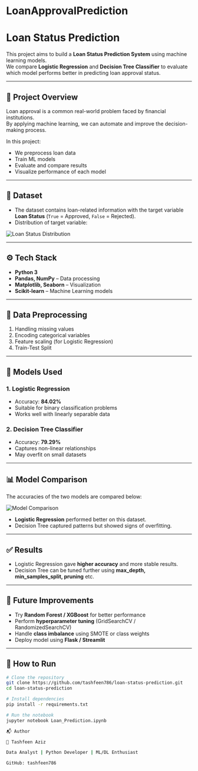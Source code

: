 # LoanApprovalPrediction

# Loan Status Prediction

This project aims to build a **Loan Status Prediction System** using machine learning models.  
We compare **Logistic Regression** and **Decision Tree Classifier** to evaluate which model performs better in predicting loan approval status.

---

## 📌 Project Overview

Loan approval is a common real-world problem faced by financial institutions.  
By applying machine learning, we can automate and improve the decision-making process.

In this project:

- We preprocess loan data
- Train ML models
- Evaluate and compare results
- Visualize performance of each model

---

## 📂 Dataset

- The dataset contains loan-related information with the target variable **Loan Status** (`True` = Approved, `False` = Rejected).
- Distribution of target variable:

![Loan Status Distribution](images/loan_status_distribution.png)

---

## ⚙️ Tech Stack

- **Python 3**
- **Pandas, NumPy** – Data processing
- **Matplotlib, Seaborn** – Visualization
- **Scikit-learn** – Machine Learning models

---

## 🔄 Data Preprocessing

1. Handling missing values
2. Encoding categorical variables
3. Feature scaling (for Logistic Regression)
4. Train-Test Split

---

## 🧠 Models Used

### 1. Logistic Regression

- Accuracy: **84.02%**
- Suitable for binary classification problems
- Works well with linearly separable data

### 2. Decision Tree Classifier

- Accuracy: **79.29%**
- Captures non-linear relationships
- May overfit on small datasets

---

## 📊 Model Comparison

The accuracies of the two models are compared below:

![Model Comparison](images/model_comparison.png)

- **Logistic Regression** performed better on this dataset.
- Decision Tree captured patterns but showed signs of overfitting.

---

## ✅ Results

- Logistic Regression gave **higher accuracy** and more stable results.
- Decision Tree can be tuned further using **max_depth, min_samples_split, pruning** etc.

---

## 🚀 Future Improvements

- Try **Random Forest / XGBoost** for better performance
- Perform **hyperparameter tuning** (GridSearchCV / RandomizedSearchCV)
- Handle **class imbalance** using SMOTE or class weights
- Deploy model using **Flask / Streamlit**

---

## 📎 How to Run

```bash
# Clone the repository
git clone https://github.com/tashfeen786/loan-status-prediction.git
cd loan-status-prediction

# Install dependencies
pip install -r requirements.txt

# Run the notebook
jupyter notebook Loan_Prediction.ipynb

📬 Author

👤 Tashfeen Aziz

Data Analyst | Python Developer | ML/DL Enthusiast

GitHub: tashfeen786
```
